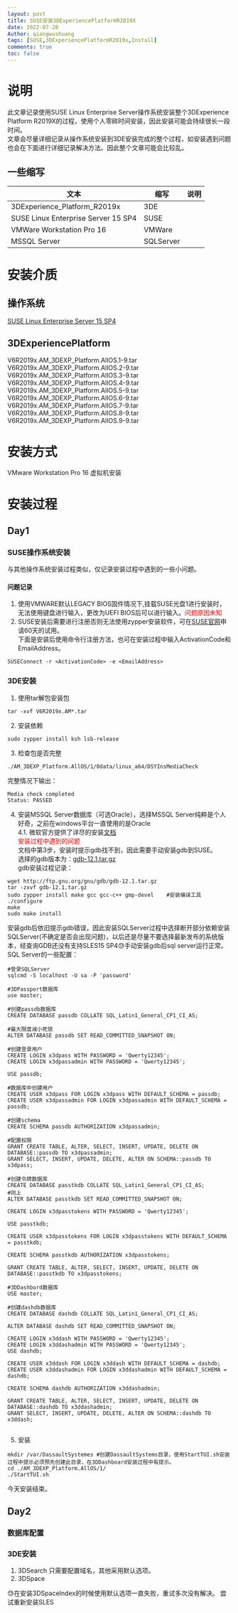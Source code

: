 ```yaml
---
layout: post
title: SUSE安装3DExperiencePlatformR2019X
date: 2022-07-28
Author: qiangwushuang 
tags: [SUSE,3DExperiencePlatformR2019x,Install]
comments: true
toc: false
---
```


# 说明
此文章记录使用SUSE Linux Enterprise Server操作系统安装整个3DExperience Platform R2019X的过程，使用个人零碎时间安装，因此安装可能会持续很长一段时间。  
文章会尽量详细记录从操作系统安装到3DE安装完成的整个过程，如安装遇到问题也会在下面进行详细记录解决方法。因此整个文章可能会比较乱。
## 一些缩写  
|文本|缩写|说明|  
|-|-|-|  
|3DExperience_Platform_R2019x|3DE||  
|SUSE Linux Enterprise Server 15 SP4|SUSE||  
|VMWare Workstation Pro 16 |VMWare||  
|MSSQL Server|SQLServer||  

# 安装介质
## 操作系统  
[SUSE Linux Enterprise Server 15 SP4](https://www.suse.com/download/sles/)  
## 3DExperiencePlatform  
V6R2019x.AM_3DEXP_Platform.AllOS.1-9.tar  
V6R2019x.AM_3DEXP_Platform.AllOS.2-9.tar  
V6R2019x.AM_3DEXP_Platform.AllOS.3-9.tar  
V6R2019x.AM_3DEXP_Platform.AllOS.4-9.tar  
V6R2019x.AM_3DEXP_Platform.AllOS.5-9.tar  
V6R2019x.AM_3DEXP_Platform.AllOS.6-9.tar  
V6R2019x.AM_3DEXP_Platform.AllOS.7-9.tar  
V6R2019x.AM_3DEXP_Platform.AllOS.8-9.tar  
V6R2019x.AM_3DEXP_Platform.AllOS.9-9.tar  
# 安装方式
VMware Workstation Pro 16 虚拟机安装

# 安装过程
## Day1  
### SUSE操作系统安装  
与其他操作系统安装过程类似，仅记录安装过程中遇到的一些小问题。  
#### 问题记录  
1. 使用VMWARE默认LEGACY BIOS固件情况下,挂载SUSE光盘1进行安装时，无法使用键盘进行输入，更改为UEFI BIOS后可以进行输入。<font color='red'>问题原因未知</font>
2. SUSE安装后需要进行注册否则无法使用zypper安装软件，可在[SUSE官网](https://www.suse.com/download/sles/)申请60天的试用。  
下面是安装后使用命令行注册方法，也可在安装过程中输入ActivationCode和EmailAddress。
```shell
SUSEConnect -r <ActivationCode> -e <EmailAddress>
```
### 3DE安装
1. 使用tar解包安装包
```shell
tar -xvf V6R2019x.AM*.tar
```
2. 安装依赖
```shell
sudo zypper install ksh lsb-release
```
3. 检查包是否完整  
```shell
./AM_3DEXP_Platform.AllOS/1/0data/linux_a64/DSYInsMediaCheck
```
完整情况下输出：
```shell
Media check completed
Status: PASSED
```
4. 安装MSSQL Server数据库（可选Oracle），选择MSSQL Server纯粹是个人好奇，之前在windows平台一直使用的是Oracle  
4.1. 微软官方提供了详尽的安装[文档](https://docs.microsoft.com/zh-cn/sql/linux/quickstart-install-connect-suse?view=sql-server-ver15)  
<font color='red'>安装过程中遇到的问题</font>  
文档中第3步，安装时提示gdb找不到，因此需要手动安装gdb到SUSE。  
选择的gdb版本为：[gdb-12.1.tar.gz](http://ftp.gnu.org/gnu/gdb/gdb-12.1.tar.gz)  
gdb安装过程记录：
```shell
wget http://ftp.gnu.org/gnu/gdb/gdb-12.1.tar.gz
tar -zxvf gdb-12.1.tar.gz
sudo zypper install make gcc gcc-c++ gmp-devel    #安装编译工具
./configure
make
sudo make install
```
安装gdb后依旧提示gdb错误，因此安装SQLServer过程中选择断开部分依赖安装SQLServer(不确定是否会出现问题)，以后还是尽量不要选择最新发布的系统版本，经查询GDB还没有支持SLES15 SP4😓手动安装gdb后sql server运行正常。  
SQL Server的一些配置：
```shell
#登录SQLServer
sqlcmd -S localhost -U sa -P 'password' 

#3DPassport数据库
use master;

#创建passdb数据库
CREATE DATABASE passdb COLLATE SQL_Latin1_General_CP1_CI_AS;

#最大限度减小死锁
ALTER DATABASE passdb SET READ_COMMITTED_SNAPSHOT ON;

#创建登录用户
CREATE LOGIN x3dpass WITH PASSWORD = 'Qwerty12345';
CREATE LOGIN x3dpassadmin WITH PASSWORD = 'Qwerty12345';

USE passdb;

#数据库中创建用户
CREATE USER x3dpass FOR LOGIN x3dpass WITH DEFAULT_SCHEMA = passdb;
CREATE USER x3dpassadmin FOR LOGIN x3dpassadmin WITH DEFAULT_SCHEMA = passdb;

#创建schema
CREATE SCHEMA passdb AUTHORIZATION x3dpassadmin;

#配置权限
GRANT CREATE TABLE, ALTER, SELECT, INSERT, UPDATE, DELETE ON DATABASE::passdb TO x3dpassadmin;
GRANT SELECT, INSERT, UPDATE, DELETE, ALTER ON SCHEMA::passdb TO x3dpass;

#创建令牌数据库
CREATE DATABASE passtkdb COLLATE SQL_Latin1_General_CP1_CI_AS;
#同上
ALTER DATABASE passtkdb SET READ_COMMITTED_SNAPSHOT ON;

CREATE LOGIN x3dpasstokens WITH PASSWORD = 'Qwerty12345';

USE passtkdb;

CREATE USER x3dpasstokens FOR LOGIN x3dpasstokens WITH DEFAULT_SCHEMA = passtkdb;

CREATE SCHEMA passtkdb AUTHORIZATION x3dpasstokens;

GRANT CREATE TABLE, ALTER, SELECT, INSERT, UPDATE, DELETE ON DATABASE::passtkdb TO x3dpasstokens;

#3DDashbord数据库
USE master;

#创建dashdb数据库
CREATE DATABASE dashdb COLLATE SQL_Latin1_General_CP1_CI_AS;

ALTER DATABASE dashdb SET READ_COMMITTED_SNAPSHOT ON;

CREATE LOGIN x3ddash WITH PASSWORD = 'Qwerty12345';
CREATE LOGIN x3ddashadmin WITH PASSWORD = 'Qwerty12345';
USE dashdb;

CREATE USER x3ddash FOR LOGIN x3ddash WITH DEFAULT_SCHEMA = dashdb;
CREATE USER x3ddashadmin FOR LOGIN x3ddashadmin WITH DEFAULT_SCHEMA = dashdb;

CREATE SCHEMA dashdb AUTHORIZATION x3ddashadmin;

GRANT CREATE TABLE, ALTER, SELECT, INSERT, UPDATE, DELETE ON DATABASE::dashdb TO x3ddashadmin;
GRANT SELECT, INSERT, UPDATE, DELETE, ALTER ON SCHEMA::dashdb TO x3ddash;


```


5. 安装
```shell
mkdir /var/DassaultSystemes #创建DassaultSystems目录，使用StartTUI.sh安装过程中提示必须预先创建此目录，在3DDashboard安装过程中有提示。
cd ./AM_3DEXP_Platform.AllOS/1/
./StartTUI.sh
```

今天安装结束。

## Day2
### 数据库配置

### 3DE安装
1. 3DSearch
只需要配置域名，其他采用默认选项。
2. 3DSpace  


😓在安装3DSpaceIndex的时候使用默认选项一直失败，重试多次没有解决。
尝试重新安装SLES 